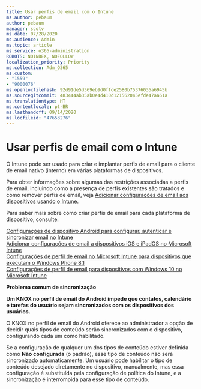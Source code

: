 ```yaml
---
title: Usar perfis de email com o Intune
ms.author: pebaum
author: pebaum
manager: scotv
ms.date: 07/28/2020
ms.audience: Admin
ms.topic: article
ms.service: o365-administration
ROBOTS: NOINDEX, NOFOLLOW
localization_priority: Priority
ms.collection: Adm_O365
ms.custom:
- "1559"
- "9000076"
ms.openlocfilehash: 92d91de5d369eb9d0ffde2580b75376035a6945b
ms.sourcegitcommit: 483444ab35ab0e4d410d121562045efde47aa61a
ms.translationtype: HT
ms.contentlocale: pt-BR
ms.lasthandoff: 09/14/2020
ms.locfileid: "47653276"
---
```

# <a name="using-email-profiles-with-intune"></a>Usar perfis de email com o Intune

O Intune pode ser usado para criar e implantar perfis de email para o cliente de email nativo (interno) em várias plataformas de dispositivos.

Para obter informações sobre algumas das restrições associadas a perfis de email, incluindo como a presença de perfis existentes são tratados e como remover perfis de email, veja [Adicionar configurações de email aos dispositivos usando o Intune](https://docs.microsoft.com/intune/email-settings-configure).

Para saber mais sobre como criar perfis de email para cada plataforma de dispositivo, consulte:

[Configurações de dispositivo Android para configurar, autenticar e sincronizar email no Intune](https://docs.microsoft.com/intune/email-settings-android)  
[Adicionar configurações de email a dispositivos iOS e iPadOS no Microsoft Intune](https://docs.microsoft.com/intune/email-settings-ios)  
[Configurações de perfil de email no Microsoft Intune para dispositivos que executam o Windows Phone 8.1](https://docs.microsoft.com/intune/email-settings-windows-phone-8-1)  
[Configurações de perfil de email para dispositivos com Windows 10 no Microsoft Intune](https://docs.microsoft.com/intune/email-settings-windows-10)

**Problema comum de sincronização**

**Um KNOX no perfil de email do Android impede que contatos, calendário e tarefas do usuário sejam sincronizados com os dispositivos dos usuários.**

O KNOX no perfil de email do Android oferece ao administrador a opção de decidir quais tipos de conteúdo serão sincronizados com o dispositivo, configurando cada um como habilitado.

Se a configuração de qualquer um dos tipos de conteúdo estiver definida como **Não configurada** (o padrão), esse tipo de conteúdo não será sincronizado automaticamente. Um usuário pode habilitar o tipo de conteúdo desejado diretamente no dispositivo, manualmente, mas essa configuração é substituída pela configuração de política do Intune, e a sincronização é interrompida para esse tipo de conteúdo.

